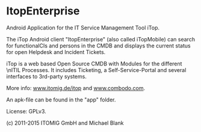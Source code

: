 ItopEnterprise
==============

Android Application for the IT Service Management Tool iTop. 

The iTop Android client "ItopEnterprise" (also called iTopMobile) can search for functionalCIs
 and persons in the CMDB and displays the current status for open Helpdesk and Incident Tickets.

iTop is a web based Open Source CMDB with Modules for the different \nITIL Processes. It includes
Ticketing, a Self-Service-Portal and several interfaces to 3rd-party systems.

More info: www.itomig.de/itop and www.combodo.com.

An apk-file can be found in the "app" folder.

License: GPLv3.

(c) 2011-2015 ITOMIG GmbH and Michael Blank
